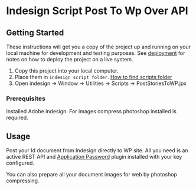 # Indesign Script Post To Wp Over API

## Getting Started <a name = "getting_started"></a>

These instructions will get you a copy of the project up and running on your local machine for development and testing purposes. See [deployment](#deployment) for notes on how to deploy the project on a live system.

1. Copy this project into your local computer.
2. Place them in `indesign script folder`. [How to find scripts folder](https://indesignsecrets.com/how-to-install-scripts-in-indesign.php)
3. Open indesign -> Window -> Utilities -> Scripts -> PostStoriesToWP.jpx

### Prerequisites

Installed Adobe indesign.
For images compress photoshop installed is required.

## Usage <a name = "usage"></a>

Post your Id document from Indesign directly to WP site. All you need is an active REST API and [Application Password](https://wordpress.org/plugins/application-passwords/) plugin installed with your key configured.

You can also prepare all your document images for web by photoshop compressing.